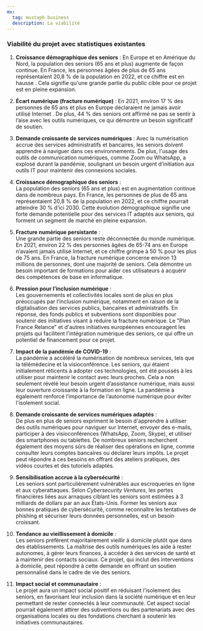 ```yaml
---
mx:
  tag: mustaph business
  description: La viabilité
---
```


### Viabilité du projet avec statistiques existantes

1. **Croissance démographique des seniors** : En Europe et en Amérique du Nord, la population des seniors (65 ans et plus) augmente de façon continue. En France, les personnes âgées de plus de 65 ans représentaient 20,8 % de la population en 2022, et ce chiffre est en hausse . Cela signifie qu'une grande partie du public cible pour ce projet est en pleine expansion.

1. **Écart numérique (fracture numérique)** : En 2021, environ 17 % des personnes de 65 ans et plus en Europe déclaraient ne jamais avoir utilisé Internet . De plus, 44 % des seniors ont affirmé ne pas se sentir à l’aise avec les outils numériques, ce qui démontre un besoin significatif de soutien.

1. **Demande croissante de services numériques** : Avec la numérisation accrue des services administratifs et bancaires, les seniors doivent apprendre à naviguer dans ces environnements. De plus, l'usage des outils de communication numériques, comme Zoom ou WhatsApp, a explosé durant la pandémie, soulignant un besoin urgent d’initiation aux outils IT pour maintenir des connexions sociales.

1. **Croissance démographique des seniors** :  
La population des seniors (65 ans et plus) est en augmentation continue dans de nombreux pays. En France, les personnes de plus de 65 ans représentaient 20,8 % de la population en 2022, et ce chiffre pourrait atteindre 30 % d’ici 2030. Cette évolution démographique signifie une forte demande potentielle pour des services IT adaptés aux seniors, qui forment un segment de marché en pleine expansion.

1. **Fracture numérique persistante** :  
Une grande partie des seniors reste déconnectée du monde numérique. En 2021, environ 22 % des personnes âgées de 65-74 ans en Europe n’avaient jamais utilisé Internet, et ce chiffre grimpe à 50 % pour les plus de 75 ans. En France, la fracture numérique concerne environ 13 millions de personnes, dont une majorité de seniors. Cela démontre un besoin important de formations pour aider ces utilisateurs à acquérir des compétences de base en informatique.

1. **Pression pour l’inclusion numérique** :  
Les gouvernements et collectivités locales sont de plus en plus préoccupés par l’inclusion numérique, notamment en raison de la digitalisation des services publics, bancaires et administratifs. En réponse, des fonds publics et subventions sont disponibles pour soutenir des initiatives visant à réduire la fracture numérique. Le "Plan France Relance" et d'autres initiatives européennes encouragent les projets qui facilitent l'intégration numérique des seniors, ce qui offre un potentiel de financement pour ce projet.

1. **Impact de la pandémie de COVID-19** :  
La pandémie a accéléré la numérisation de nombreux services, tels que la télémédecine et la visioconférence. Les seniors, qui étaient initialement réticents à adopter ces technologies, ont été poussés à les utiliser pour maintenir le contact avec leurs proches. Cela a non seulement révélé leur besoin urgent d’assistance numérique, mais aussi leur ouverture croissante à la formation en ligne. La pandémie a également renforcé l’importance de l’autonomie numérique pour éviter l'isolement social.

1. **Demande croissante de services numériques adaptés** :  
De plus en plus de seniors expriment le besoin d'apprendre à utiliser des outils numériques pour naviguer sur Internet, envoyer des e-mails, participer à des visioconférences (WhatsApp, Zoom, Skype), et utiliser des smartphones ou tablettes. De nombreux seniors recherchent également des moyens sûrs de réaliser des opérations en ligne, comme consulter leurs comptes bancaires ou déclarer leurs impôts. Le projet peut répondre à ces besoins en offrant des ateliers pratiques, des vidéos courtes et des tutoriels adaptés.

1. **Sensibilisation accrue à la cybersécurité** :  
Les seniors sont particulièrement vulnérables aux escroqueries en ligne et aux cyberattaques. Selon *Cybersecurity Ventures*, les pertes financières liées aux arnaques ciblant les seniors sont estimées à 3 milliards de dollars par an aux États-Unis. Former les seniors aux bonnes pratiques de cybersécurité, comme reconnaître les tentatives de phishing et sécuriser leurs données personnelles, est un besoin croissant.

1. **Tendance au vieillissement à domicile** :  
Les seniors préfèrent majoritairement vieillir à domicile plutôt que dans des établissements. La maîtrise des outils numériques les aide à rester autonomes, à gérer leurs finances, à accéder à des services de santé et à maintenir des contacts sociaux. Ce projet, qui inclut des interventions à domicile, peut répondre à cette demande en offrant un soutien personnalisé dans le cadre de vie des seniors.

1. **Impact social et communautaire** :  
Le projet aura un impact social positif en réduisant l'isolement des seniors, en favorisant leur inclusion dans la société numérique et en leur permettant de rester connectés à leur communauté. Cet aspect social pourrait également attirer des subventions ou des partenariats avec des organisations locales ou des fondations cherchant à soutenir les initiatives communautaires.


